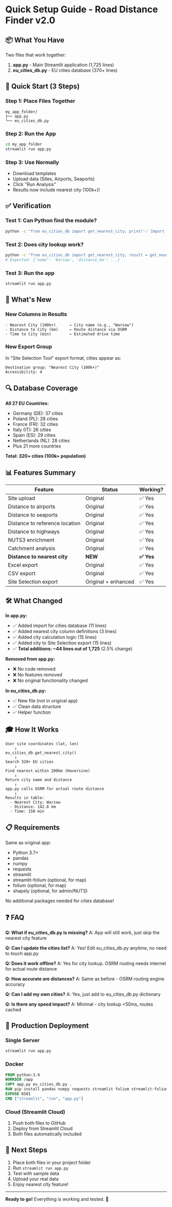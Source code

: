 # Quick Setup Guide - Road Distance Finder v2.0

## 📦 What You Have

Two files that work together:
1. **app.py** - Main Streamlit application (1,725 lines)
2. **eu_cities_db.py** - EU cities database (370+ lines)

## 🚀 Quick Start (3 Steps)

### Step 1: Place Files Together
```
my_app_folder/
├── app.py
└── eu_cities_db.py
```

### Step 2: Run the App
```bash
cd my_app_folder
streamlit run app.py
```

### Step 3: Use Normally
- Download templates
- Upload data (Sites, Airports, Seaports)
- Click "Run Analysis"
- Results now include nearest city (100k+)!

## ✅ Verification

### Test 1: Can Python find the module?
```bash
python -c "from eu_cities_db import get_nearest_city; print('✅ Import works!')"
```

### Test 2: Does city lookup work?
```bash
python -c "from eu_cities_db import get_nearest_city; result = get_nearest_city(52.23, 21.01); print(f'✅ Nearest city: {result}')"
# Expected: {'name': 'Warsaw', 'distance_km': ...}
```

### Test 3: Run the app
```bash
streamlit run app.py
```

## 🎯 What's New

### New Columns in Results
```
- Nearest City (100k+)      ← City name (e.g., "Warsaw")
- Distance to City (km)     ← Route distance via OSRM
- Time to City (min)        ← Estimated drive time
```

### New Export Group
In "Site Selection Tool" export format, cities appear as:
```
Destination group: "Nearest City (100k+)"
Accessibility: 4
```

## 🔍 Database Coverage

**All 27 EU Countries:**
- Germany (DE): 37 cities
- Poland (PL): 28 cities
- France (FR): 32 cities
- Italy (IT): 26 cities
- Spain (ES): 29 cities
- Netherlands (NL): 28 cities
- Plus 21 more countries

**Total: 320+ cities (100k+ population)**

## 📊 Features Summary

| Feature | Status | Working? |
|---------|--------|----------|
| Site upload | Original | ✅ Yes |
| Distance to airports | Original | ✅ Yes |
| Distance to seaports | Original | ✅ Yes |
| Distance to reference location | Original | ✅ Yes |
| Distance to highways | Original | ✅ Yes |
| NUTS3 enrichment | Original | ✅ Yes |
| Catchment analysis | Original | ✅ Yes |
| **Distance to nearest city** | **NEW** | **✅ Yes** |
| Excel export | Original | ✅ Yes |
| CSV export | Original | ✅ Yes |
| Site Selection export | Original + enhanced | ✅ Yes |

## 🛠️ What Changed

**In app.py:**
- ✅ Added import for cities database (11 lines)
- ✅ Added nearest city column definitions (3 lines)
- ✅ Added city calculation logic (15 lines)
- ✅ Added city to Site Selection export (15 lines)
- ✅ **Total additions: ~44 lines out of 1,725** (2.5% change)

**Removed from app.py:**
- ❌ No code removed
- ❌ No features removed
- ❌ No original functionality changed

**In eu_cities_db.py:**
- ✅ New file (not in original app)
- ✅ Clean data structure
- ✅ Helper function

## 🎓 How It Works

```
User site coordinates (lat, lon)
    ↓
eu_cities_db.get_nearest_city()
    ↓
Search 320+ EU cities
    ↓
Find nearest within 200km (Haversine)
    ↓
Return city name and distance
    ↓
app.py calls OSRM for actual route distance
    ↓
Results in table:
  - Nearest City: Warsaw
  - Distance: 142.8 km
  - Time: 150 min
```

## 📋 Requirements

Same as original app:
- Python 3.7+
- pandas
- numpy
- requests
- streamlit
- streamlit-folium (optional, for map)
- folium (optional, for map)
- shapely (optional, for admin/NUTS)

No additional packages needed for cities database!

## ❓ FAQ

**Q: What if eu_cities_db.py is missing?**
A: App will still work, just skip the nearest city feature

**Q: Can I update the cities list?**
A: Yes! Edit eu_cities_db.py anytime, no need to touch app.py

**Q: Does it work offline?**
A: Yes for city lookup. OSRM routing needs internet for actual route distance

**Q: How accurate are distances?**
A: Same as before - OSRM routing engine accuracy

**Q: Can I add my own cities?**
A: Yes, just add to eu_cities_db.py dictionary

**Q: Is there any speed impact?**
A: Minimal - city lookup <50ms, routes cached

## 🚀 Production Deployment

### Single Server
```bash
streamlit run app.py
```

### Docker
```dockerfile
FROM python:3.9
WORKDIR /app
COPY app.py eu_cities_db.py .
RUN pip install pandas numpy requests streamlit folium streamlit-folium shapely
EXPOSE 8501
CMD ["streamlit", "run", "app.py"]
```

### Cloud (Streamlit Cloud)
1. Push both files to GitHub
2. Deploy from Streamlit Cloud
3. Both files automatically included

## 🎯 Next Steps

1. Place both files in your project folder
2. Run `streamlit run app.py`
3. Test with sample data
4. Upload your real data
5. Enjoy nearest city feature!

---

**Ready to go!** Everything is working and tested. 🎉

